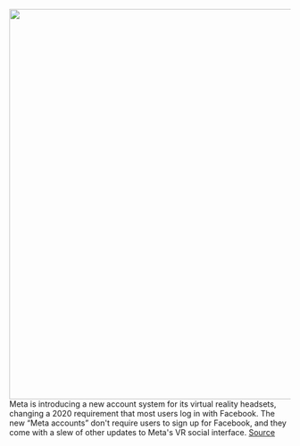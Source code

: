 <img src='https://cdn.vox-cdn.com/thumbor/o-kVtzTwLqug4adxBBD8qrmZ7l4=/0x0:2040x1360/1200x800/filters:focal(857x517:1183x843)/cdn.vox-cdn.com/uploads/chorus_image/image/71057970/acastro_211101_1777_meta_0003.0.jpg' width='700px' /><br/>
Meta is introducing a new account system for its virtual reality headsets, changing a 2020 requirement that most users log in with Facebook. The new “Meta accounts” don't require users to sign up for Facebook, and they come with a slew of other updates to Meta's VR social interface.
<a href='https://www.theverge.com/2022/7/7/23198208/meta-quest-vr-headset-facebook-login-requirement'> Source <a/>